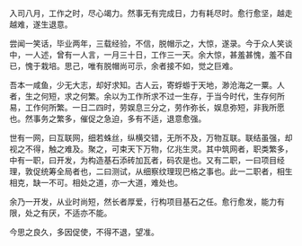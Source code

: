 入司八月，工作之时，尽心竭力。然事无有完成日，力有耗尽时。愈行愈坚，越走越难，遂生退意。

尝闻一笑话，毕业两年，三载经验，不信，脱帽示之，大惊，遂录。今于众人笑谈中，一人述，曾有一人言，一月三十日，工作三一天。余大惊，甚羞甚愧，羞不自已，愧于栽培。思己，唯有脱帽尚可示，余者接不如，觉之巨难。

吾本一咸鱼，少无大志，却好求知。古人云，寄蜉蝣于天地，渺沧海之一粟。人者，生之何短，求之何繁。余以为工作所求不过一生存，于当今时代，生存何所易，工作何所繁。一日二四时，劳娱息三分之，劳作弥长，娱息弥短，非我所愿也。然事务之繁多，催促之急迫，多有不适，退意愈强。

世有一网，曰互联网，细若蛛丝，纵横交错，无所不及，万物互联。联结虽强，却视之不得，触之难及。聚之，可束天下万物，亿兆生灵。其中筑网者，职类繁多，中有一职，曰开发，为构造基石添砖加瓦者，码农是也。又有二职，一曰项目经理，敦促统筹全局者也，二曰测试，从细察纹理现巴格之事也。此一二职者，相生相克，缺一不可。相处之道，亦一大道，难处也。

余乃一开发，从业时尚短，然长者厚爱，行构项目基石之任。愈行愈发，能力有限，处之有厌，不适亦不能。

今思之良久，多因促使，不得不退，望准。
